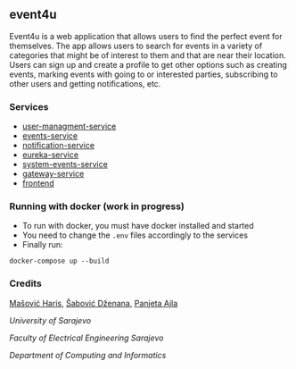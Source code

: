 ## event4u

Event4u is a web application that allows users to find the perfect event for themselves. The app allows users to search for events in a variety of categories that might be of interest to them and that are near their location. Users can sign up and create a profile to get other options such as creating events, marking events with going to or interested parties, subscribing to other users and getting notifications, etc.

### Services

- [user-managment-service](https://github.com/MasovicHaris/event4u/tree/master/user-managment-service)
- [events-service](https://github.com/MasovicHaris/event4u/tree/master/events-service)
- [notification-service](https://github.com/MasovicHaris/event4u/tree/master/notification-service)
- [eureka-service](https://github.com/MasovicHaris/event4u/tree/master/eureka-service)
- [system-events-service](https://github.com/MasovicHaris/event4u/tree/master/system-events)
- [gateway-service](https://github.com/MasovicHaris/event4u/tree/master/gateway-service)
- [frontend](https://github.com/MasovicHaris/event4u/tree/master/frontend)

### Running with docker (work in progress)

- To run with docker, you must have docker installed and started
- You need to change the `.env` files accordingly to the services
- Finally run:

```
docker-compose up --build
```

### Credits

[Mašović Haris](https://github.com/MasovicHaris), [Šabović Dženana](https://github.com/dsabovic1), [Panjeta Ajla](https://github.com/apanjeta2)

_University of Sarajevo_

_Faculty of Electrical Engineering Sarajevo_

_Department of Computing and Informatics_
